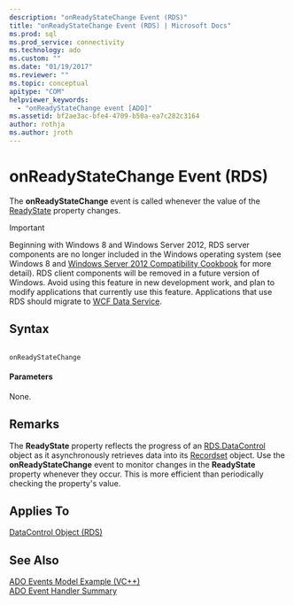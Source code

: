 ```yaml
---
description: "onReadyStateChange Event (RDS)"
title: "onReadyStateChange Event (RDS) | Microsoft Docs"
ms.prod: sql
ms.prod_service: connectivity
ms.technology: ado
ms.custom: ""
ms.date: "01/19/2017"
ms.reviewer: ""
ms.topic: conceptual
apitype: "COM"
helpviewer_keywords: 
  - "onReadyStateChange event [ADO]"
ms.assetid: bf2ae3ac-bfe4-4709-b50a-ea7c282c3164
author: rothja
ms.author: jroth
---
```

# onReadyStateChange Event (RDS)
The **onReadyStateChange** event is called whenever the value of the [ReadyState](./readystate-property-rds.md) property changes.  
  
> [!IMPORTANT]
>  Beginning with Windows 8 and Windows Server 2012, RDS server components are no longer included in the Windows operating system (see Windows 8 and [Windows Server 2012 Compatibility Cookbook](https://www.microsoft.com/download/details.aspx?id=27416) for more detail). RDS client components will be removed in a future version of Windows. Avoid using this feature in new development work, and plan to modify applications that currently use this feature. Applications that use RDS should migrate to [WCF Data Service](https://go.microsoft.com/fwlink/?LinkId=199565).  
  
## Syntax  
  
```  
  
onReadyStateChange  
```  
  
#### Parameters  
 None.  
  
## Remarks  
 The **ReadyState** property reflects the progress of an [RDS.DataControl](./datacontrol-object-rds.md) object as it asynchronously retrieves data into its [Recordset](../ado-api/recordset-object-ado.md) object. Use the **onReadyStateChange** event to monitor changes in the **ReadyState** property whenever they occur. This is more efficient than periodically checking the property's value.  
  
## Applies To  
 [DataControl Object (RDS)](./datacontrol-object-rds.md)  
  
## See Also  
 [ADO Events Model Example (VC++)](../ado-api/ado-events-model-example-vc.md)   
 [ADO Event Handler Summary](../../guide/data/ado-event-handler-summary.md)